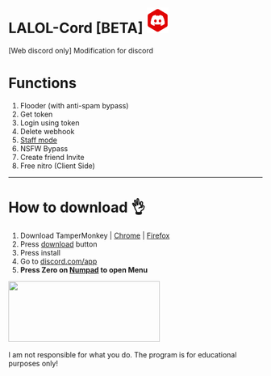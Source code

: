 # LALOL-Cord [BETA] [<img src='https://github.com/Its-LALOL/LALOL-Cord/raw/main/icon.png' height=50>](https://github.com/Its-LALOL/LALOL-Cord#how-to-download)
[Web discord only] Modification for discord

# Functions
1. Flooder (with anti-spam bypass)
2. Get token
3. Login using token
4. Delete webhook
5. [Staff mode](https://github.com/hxr404/Discord-Console-hacks#enable-staff-mode)
6. NSFW Bypass
7. Create friend Invite
8. Free nitro (Client Side)

---------------------------------------
# How to download 👌
1. Download TamperMonkey | [Chrome](https://chrome.google.com/webstore/detail/tampermonkey/dhdgffkkebhmkfjojejmpbldmpobfkfo) | [Firefox](https://addons.mozilla.org/ru/firefox/addon/tampermonkey)
2. Press [download](https://github.com/Its-LALOL/LALOL-Cord/raw/main/a.user.js) button
3. Press install
4. Go to [discord.com/app](https://discord.com/app)
5. **Press Zero on [Numpad](https://ruramps4d.ru/wp-content/uploads/6/9/7/6972ab7032b59268998999a93d8fce46.jpeg) to open Menu**

[<img src='http://www.pngall.com/wp-content/uploads/2/Download-Button-PNG-Image.png' height='120' width
='300'>](https://github.com/Its-LALOL/LALOL-Cord/raw/main/a.user.js "Download.")



I am not responsible for what you do. The program is for educational purposes only!
